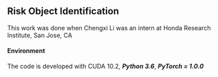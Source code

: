 ## Risk Object Identification

This work was done when Chengxi Li was an intern at Honda Research Institute, San Jose, CA

#### Environment
The code is developed with CUDA 10.2, ***Python 3.6***, ***PyTorch = 1.0.0***


